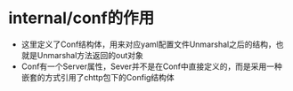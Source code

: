 # internal/conf的作用

- 这里定义了Conf结构体，用来对应yaml配置文件Unmarshal之后的结构，也就是Unmarshal方法返回的out对象
- Conf有一个Server属性，Sever并不是在Conf中直接定义的，而是采用一种嵌套的方式引用了chttp包下的Config结构体